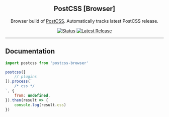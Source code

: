 <h2 align="center">PostCSS [Browser]</h2>
<p align="center">
    Browser build of <a href="https://github.com/postcss/postcss">PostCSS</a>.
    Automatically tracks latest PostCSS release.
</p>

<p align="center">
    <a href="https://github.com/mapgrid/postcss-browser/releases"><img src="https://github.com/mapgrid/postcss-browser/workflows/Publish/badge.svg" alt="Status"></a>
    <a href="https://github.com/mapgrid/postcss-browser/releases"><img src="https://img.shields.io/npm/v/postcss-browser.svg" alt="Latest Release"></a>
</p>

------

## Documentation

```js
import postcss from 'postcss-browser'

postcss([
    // plugins
]).process(`
    /* css */
`, {
    from: undefined,
}).then(result => {
    console.log(result.css)
})
```
